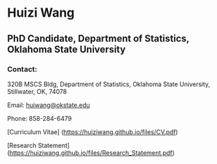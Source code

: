 # Huizi Wang 
## PhD Candidate, Department of Statistics, Oklahoma State University
### Contact:

320B MSCS Bldg, Department of Statistics, Oklahoma State University, Stillwater, OK, 74078

Email: huiwang@okstate.edu

Phone: 858-284-6479

[Curriculum Vitae] (https://huiziwang.github.io/files/CV.pdf)

[Research Statement] (https://huiziwang.github.io/files/Research_Statement.pdf)

